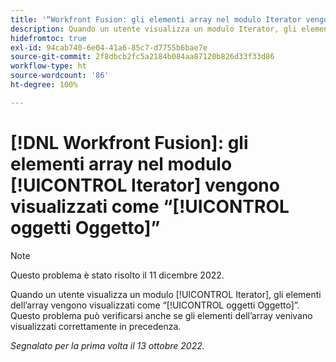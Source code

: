 ```yaml
---
title: '“Workfront Fusion: gli elementi array nel modulo Iterator vengono visualizzati come oggetto”'
description: Quando un utente visualizza un modulo Iterator, gli elementi dell’array vengono visualizzati come oggetti Oggetto. Questo problema può verificarsi anche se gli elementi dell’array venivano visualizzati correttamente in precedenza.
hidefromtoc: true
exl-id: 94cab740-6e04-41a6-85c7-d7755b6bae7e
source-git-commit: 2f8dbcb2fc5a2184b084aa87120b826d33f33d86
workflow-type: ht
source-wordcount: '86'
ht-degree: 100%

---
```


# [!DNL Workfront Fusion]: gli elementi array nel modulo [!UICONTROL Iterator] vengono visualizzati come “[!UICONTROL oggetti Oggetto]”

>[!NOTE]
>
>Questo problema è stato risolto il 11 dicembre 2022.

Quando un utente visualizza un modulo [!UICONTROL Iterator], gli elementi dell’array vengono visualizzati come “[!UICONTROL oggetti Oggetto]”. Questo problema può verificarsi anche se gli elementi dell’array venivano visualizzati correttamente in precedenza.

_Segnalato per la prima volta il 13 ottobre 2022._

